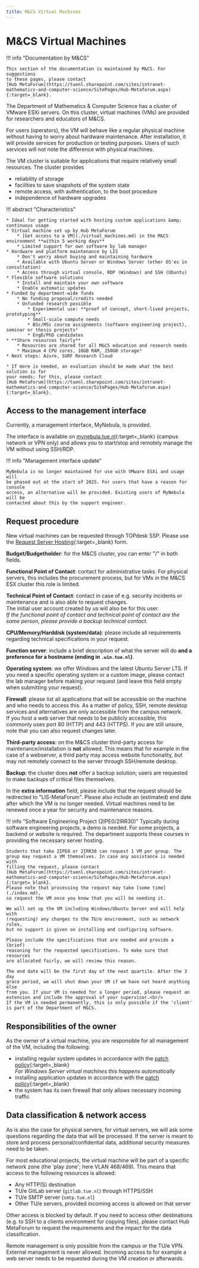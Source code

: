 ```yaml
---
title: M&CS Virtual Machines
---
```


# M&CS Virtual Machines

!!! info "Documentation by M&CS"

    This section of the documentation is maintained by M&CS. For suggestions
    to these pages, please contact
    [Hub MetaForum](https://tuenl.sharepoint.com/sites/intranet-mathematics-and-computer-science/SitePages/Hub-Metaforum.aspx){:target=_blank}.

The Department of Mathematics & Computer Science has a cluster of
VMware ESXi servers. On this cluster, virtual machines (VMs) are provided for
researchers and educators of M&CS.

For users (operators), the VM will behave like a regular physical machine
without having to worry about hardware maintenance. After installation, it will
provide services for production or testing purposes. Users of such services
will not note the difference with physical machines.

The VM cluster is suitable for applications that require relatively small 
resources. The cluster provides

-   reliability of storage
-   facilities to save snapshots of the system state
-   remote access, with authentication, to the boot procedure
-   independence of hardware upgrades

!!! abstract "Characteristics"

    * Ideal for getting started with hosting custom applications &amp; continuous usage
    * Virtual machine set up by Hub MetaForum
        * [Get access to a VM](./virtual_machines.md) in the M&CS environment **within 5 working days**
        * Limited support for own software by lab manager
    * Hardware and platform maintenance by LIS
        * Don't worry about buying and maintaining hardware
        * Available with Ubuntu Server or Windows Server (other OS'es in consultation)
        * Access through virtual console, RDP (Windows) and SSH (Ubuntu)
    * Flexible software solutions    
        * Install and maintain your own software
        * Enable automatic updates
    * Funded by department-wide funds
        * No funding proposal/credits needed
        * Unfunded research possible
            * Experimental use: **proof of concept, short-lived projects, prototyping**
            * Small-scale compute needs
            * BSc/MSc course assignments (software engineering project), seminar or thesis projects²
            * EngD/PhD candidates
    * **Share resources fairly**
        * Resources are shared for all M&CS education and research needs
        * Maximum 4 CPU cores, 16GB RAM, 250GB storage³
    * Next steps: Azure, SURF Research Cloud

    ³ If more is needed, an evaluation should be made what the best solution is for
    your needs; for this, please contact
    [Hub MetaForum](https://tuenl.sharepoint.com/sites/intranet-mathematics-and-computer-science/SitePages/Hub-Metaforum.aspx){:target=_blank}.

## Access to the management interface
Currently, a management interface, MyNebula, is provided.

The interface is available on [mynebula.tue.nl](https://mynebula.tue.nl){:target=_blank}
(campus network or VPN only) and allows you to start/stop and remotely manage
the VM without using SSH/RDP.

!!! info "Management interface update"

    MyNebula is no longer maintained for use with VMware ESXi and usage will
    be phased out at the start of 2025. For users that have a reason for console
    access, an alternative will be provided. Existing users of MyNebula will be
    contacted about this by the support engineer.

## Request procedure
New virtual machines can be requested through TOPdesk SSP. Please use the
[Request Server Hosting](https://tue.topdesk.net/tas/public/ssp/content/serviceflow?unid=936bf107e86a464f927122f17dc20b07){:target=_blank}
form. 

**Budget/Budgetholder**: for the M&CS cluster, you can enter "/" in both fields.

**Functional Point of Contact**: contact for administrative tasks.
For physical servers, this includes the procurement process, but for VMs in the
M&CS ESX cluster this role is limited.

**Technical Point of Contact**: contact in case of e.g. security
incidents or maintenance and is also able to request changes.<br/>
The initial user account created by us will also be for this user.<br/>
*If the functional point of contact and technical point of contact are the same
person, please provide a backup technical contact.*

**CPU/Memory/Harddisk (system/data)**: please include all requirements 
regarding technical specifications in your request.

**Function server**: include a brief description of what the server will do
**and a preference for a hostname (ending in `.win.tue.nl`)**.

**Operating system**: we offer Windows and the latest Ubuntu Server LTS. If
you need a specific operating system or a custom image, please contact
the lab manager before making your request (and leave this field empty when
submitting your request).

**Firewall**: please list all applications that will be accessible on the
machine and who needs to access this. As a matter of policy, SSH, remote
desktop services and alternatives are only accessible from the campus network.<br/>
If you host a web server that needs to be publicly accessible, this commonly
uses port 80 (HTTP) and 443 (HTTPS). If you are still unsure, note that you
can also request changes later.

**Third-party access**: on the M&CS cluster third-party access for
maintenance/installation is **not** allowed. This means that for example in
the case of a webserver, a third party may access website functionality, but
may not remotely connect to the server through SSH/remote desktop.

**Backup**: the cluster does **not** offer a backup solution; users are
requested to make backups of critical files themselves.

In the **extra information** field, please include that the request should be
redirected to "LIS-MetaForum". Please also include an (estimated) end date
after which the VM is no longer needed. Virtual machines need to be renewed
once a year for security and maintenance reasons. 

!!! info "Software Engineering Project (2IPE0/2IRR30)"
    Typically during software engineering projects, a demo is needed. For some
    projects, a backend or website is required. The department supports these
    courses in providing the necessary server hosting.

    Students that take 2IPE0 or 2IRR30 can request 1 VM per group. The
    group may request a VM themselves. In case any assistance is needed with
    filling the request, please contact
    [Hub MetaForum](https://tuenl.sharepoint.com/sites/intranet-mathematics-and-computer-science/SitePages/Hub-Metaforum.aspx){:target=_blank}.
    Please note that processing the request may take [some time](./index.md),
    so request the VM once you know that you will be needing it.

    We will set up the VM including Windows/Ubuntu Server and will help with
    (requesting) any changes to the TU/e environment, such as network rules,
    but no support is given on installing and configuring software. 

    Please include the specifications that are needed and provide a (brief)
    reasoning for the requested specifications. To make sure that resources
    are allocated fairly, we will review this reason. 

    The end date will be the first day of the next quartile. After the 3 day 
    grace period, we will shut down your VM if we have not heard anything else
    from you. If your VM is needed for a longer period, please request an
    extension and include the approval of your supervisor.<br/>
    If the VM is needed permanently, this is only possible if the 'client'
    is part of the Department of M&CS. 

## Responsibilities of the owner
As the owner of a virtual machine, you are responsible for all management of the VM, including the following:

* installing regular system updates in accordance with the [patch policy](https://tuenl.sharepoint.com/:b:/r/sites/LIS/DocumentManagement/Shared%20Documents/Policies/1-0008%20-%20SP07%20-%20Policy%20Patch%20Management.pdf?csf=1&web=1&e=ZOJMsE){:target=_blank}<br/>
*For Windows Server virtual machines this happens automatically*
* installing application updates in accordance with the [patch policy](https://tuenl.sharepoint.com/:b:/r/sites/LIS/DocumentManagement/Shared%20Documents/Policies/1-0008%20-%20SP07%20-%20Policy%20Patch%20Management.pdf?csf=1&web=1&e=ZOJMsE){:target=_blank}
* the system has its own firewall that only allows necessary incoming traffic

## Data classification & network access
As is also the case for physical servers, for virtual servers, we will ask
some questions regarding the data that will be processed. If the server
is meant to store and process personal/confidential data, additional security
measures need to be taken.

For most educational projects, the virtual machine will be part of a specific
network zone (the 'play zone'; here VLAN 468/469). This means that access
to the following resources is allowed:

* Any HTTP(S) destination
* TU/e GitLab server (`gitlab.tue.nl`) through HTTPS/SSH
* TU/e SMTP server (`smtp.tue.nl`)
* Other TU/e servers, provided incoming access is allowed on that server

Other access is blocked by default. If you need to access other destinations
(e.g. to SSH to a clients environment for copying files), please contact
Hub MetaForum to request the requirements and the impact for the data
classification. 

Remote management is only possible from the campus or the TU/e VPN. External
management is never allowed. Incoming access to for example a web server needs
to be requested during the VM creation or afterwards.